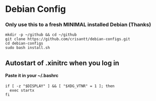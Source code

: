 # Debian Config

### Only use this to a fresh MINIMAL installed Debian (Thanks)
```
mkdir -p ~/github && cd ~/github
git clone https://github.com/crisantt/debian-configs.git
cd debian-configs
sudo bash install.sh
```
## Autostart of .xinitrc when you log in
#### Paste it in your ~/.bashrc
```
if [ -z "$DISPLAY" ] && [ "$XDG_VTNR" = 1 ]; then
  exec startx
fi
```
